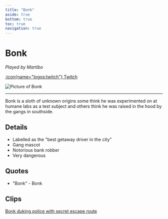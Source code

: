 ```yaml
---
title: "Bonk"
aside: true
bottom: true
toc: true
navigation: true
---
```


# Bonk

*Played by Martibo* 

[:icon{name="logos:twitch"} Twitch](https://www.twitch.tv/martibors)

![Picture of Bonk](https://media.discordapp.net/attachments/1088337504786198569/1142424578535202826/image.png)

---

Bonk is a sloth of unknown origins some think he was experimented on at humane labs as a test subject and others think he was raised in the hood by the gangs in southside.

## Details
- Labelled as the "best getaway driver in the city"
- Gang mascot
- Notorious bank robber
- Very dangerous

## Quotes
- "Bonk" - Bonk

## Clips
[Bonk duking police with secret escape route](https://www.twitch.tv/martibors/clip/TallCuriousMageTebowing-B3UCQcjVsDgda2KQ)


